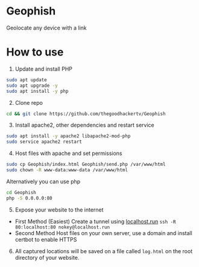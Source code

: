 
# Geophish
Geolocate any device with a link
# How to use
1.  Update and install PHP
```bash
sudo apt update
sudo apt upgrade -y
sudo apt install -y php 
```
2. Clone repo
```bash
cd && git clone https://github.com/thegoodhackertv/Geophish
```
3. Install apache2, other dependencies and restart service
```bash
sudo apt install -y apache2 libapache2-mod-php
sudo service apache2 restart
```
4. Host files with apache and set permissions
```bash
sudo cp Geophish/index.html Geophish/send.php /var/www/html
sudo chown -R www-data:www-data /var/www/html
```
Alternatively you can use php
```bash
cd Geophish
php -S 0.0.0.0:80
```
5. Expose your website to the internet
- First Method (Easiest)
Create a tunnel using [localhost.run](http://localhost.run/)
`ssh -R 80:localhost:80 nokey@localhost.run`
-  Second Method
Host files on your own server, use a domain and install certbot to enable HTTPS
6. All captured locations will be saved on a file called `log.html` on the root directory of your website.

